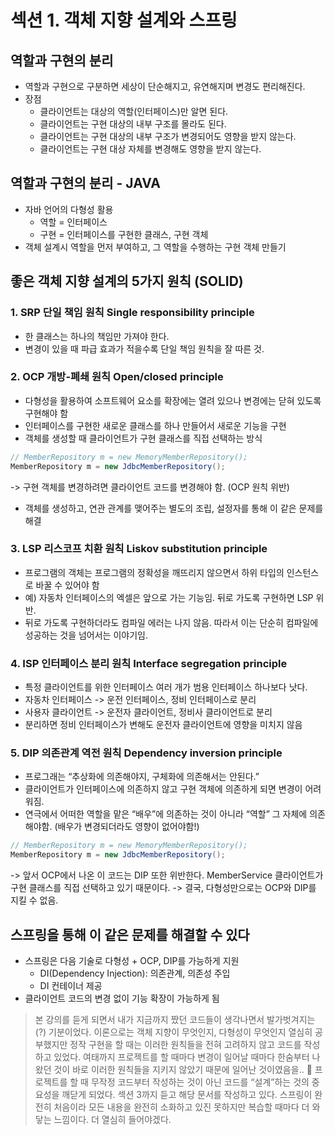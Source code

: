# 섹션 1.  객체 지향 설계와 스프링
## 역할과 구현의 분리
* 역할과 구현으로 구분하면 세상이 단순해지고, 유연해지며 변경도 편리해진다.
* 장점
	* 클라이언트는 대상의 역할(인터페이스)만 알면 된다.
	* 클라이언트는 구현 대상의 내부 구조를 몰라도 된다.
	* 클라이언트는 구현 대상의 내부 구조가 변경되어도 영향을 받지 않는다.
	* 클라이언트는 구현 대상 자체를 변경해도 영향을 받지 않는다.
	
## 역할과 구현의 분리 - JAVA
* 자바 언어의 다형성 활용
	* 역할 = 인터페이스
	* 구현 = 인터페이스를 구현한 클래스, 구현 객체
* 객체 설계시 역할을 먼저 부여하고, 그 역할을 수행하는 구현 객체 만들기

## 좋은 객체 지향 설계의 5가지 원칙 (SOLID)
### 1. SRP 단일 책임 원칙 Single responsibility principle
* 한 클래스는 하나의 책임만 가져야 한다.
* 변경이 있을 때 파급 효과가 적을수록 단일 책임 원칙을 잘 따른 것.
### 2. OCP 개방-폐쇄 원칙 Open/closed principle
* 다형성을 활용하여 소프트웨어 요소를 확장에는 열려 있으나 변경에는 닫혀 있도록 구현해야 함
* 인터페이스를 구현한 새로운 클래스를 하나 만들어서 새로운 기능을 구현
* 객체를 생성할 때 클라이언트가 구현 클래스를 직접 선택하는 방식
~~~Java
// MemberRepository m = new MemoryMemberRepository(); 
MemberRepository m = new JdbcMemberRepository(); 
~~~
-> 구현 객체를 변경하려면 클라이언트 코드를 변경해야 함. (OCP 원칙 위반)
* 객체를 생성하고, 연관 관계를 맺어주는 별도의 조립, 설정자를 통해 이 같은 문제를 해결
### 3. LSP 리스코프 치환 원칙 Liskov substitution principle
* 프로그램의 객체는 프로그램의 정확성을 깨뜨리지 않으면서 하위 타입의 인스턴스로 바꿀 수 있어야 함
* 예) 자동차 인터페이스의 엑셀은 앞으로 가는 기능임. 뒤로 가도록 구현하면 LSP 위반.
* 뒤로 가도록 구현하더라도 컴파일 에러는 나지 않음. 따라서 이는 단순히 컴파일에 성공하는 것을 넘어서는 이야기임.
### 4. ISP 인터페이스 분리 원칙 Interface segregation principle
* 특정 클라이언트를 위한 인터페이스 여러 개가 범용 인터페이스 하나보다 낫다.
* 자동차 인터페이스 -> 운전 인터페이스, 정비 인터페이스로 분리
* 사용자 클라이언트 -> 운전자 클라이언트, 정비사 클라이언트로 분리
* 분리하면 정비 인터페이스가 변해도 운전자 클라이언트에 영향을 미치지 않음
### 5. DIP 의존관계 역전 원칙 Dependency inversion principle
* 프로그래는 “추상화에 의존해야지, 구체화에 의존해서는 안된다.”
* 클라이언트가 인터페이스에 의존하지 않고 구현 객체에 의존하게 되면 변경이 어려워짐.
* 연극에서 어떠한 역할을 맡은 “배우”에 의존하는 것이 아니라  “역할” 그 자체에 의존해야함. (배우가 변경되더라도 영향이 없어야함!)
~~~Java
// MemberRepository m = new MemoryMemberRepository(); 
MemberRepository m = new JdbcMemberRepository(); 
~~~
-> 앞서 OCP에서 나온 이 코드는 DIP 또한 위반한다. MemberService 클라이언트가 구현 클래스를 직접 선택하고 있기 때문이다.
-> 결국, 다형성만으로는 OCP와 DIP를 지킬 수 없음.

## 스프링을 통해 이 같은 문제를 해결할 수 있다
* 스프링은 다음 기술로 다형성 + OCP, DIP를 가능하게 지원
	* DI(Dependency Injection): 의존관계, 의존성 주입
	* DI 컨테이너 제공
* 클라이언트 코드의 변경 없이 기능 확장이 가능하게 됨


> 본 강의를 듣게 되면서 내가 지금까지 짰던 코드들이 생각나면서 발가벗겨지는(?) 기분이었다. 이론으로는 객체 지향이 무엇인지, 다형성이 무엇인지 열심히 공부했지만 정작 구현을 할 때는 이러한 원칙들을 전혀 고려하지 않고 코드를 작성하고 있었다.  여태까지 프로젝트를 할 때마다 변경이 일어날 때마다 한숨부터 나왔던 것이 바로 이러한 원칙들을 지키지 않았기 때문에 일어난 것이였음을.. 🥺 프로젝트를 할 때 무작정 코드부터 작성하는 것이 아닌 코드를 “설계”하는 것의 중요성을 깨닫게 되었다. 섹션 3까지 듣고 해당 문서를 작성하고 있다.  스프링이 완전히 처음이라 모든 내용을 완전히 소화하고 있진 못하지만 복습할 때마다 더 와닿는 느낌이다. 더 열심히 들어야겠다.  
